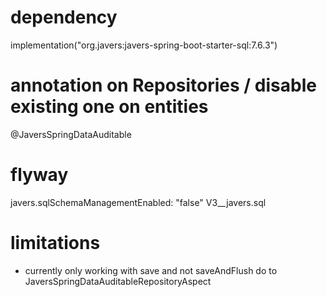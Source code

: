 # dependency
implementation("org.javers:javers-spring-boot-starter-sql:7.6.3")

# annotation on Repositories / disable existing one on entities
@JaversSpringDataAuditable
                                 
# flyway
javers.sqlSchemaManagementEnabled: "false"
V3__javers.sql

# limitations
- currently only working with save and not saveAndFlush do to JaversSpringDataAuditableRepositoryAspect
